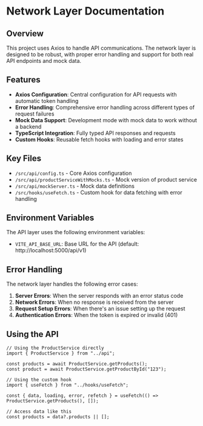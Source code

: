 # Network Layer Documentation

## Overview

This project uses Axios to handle API communications. The network layer is designed to be robust, with proper error handling and support for both real API endpoints and mock data.

## Features

- **Axios Configuration**: Central configuration for API requests with automatic token handling
- **Error Handling**: Comprehensive error handling across different types of request failures
- **Mock Data Support**: Development mode with mock data to work without a backend
- **TypeScript Integration**: Fully typed API responses and requests
- **Custom Hooks**: Reusable fetch hooks with loading and error states

## Key Files

- `/src/api/config.ts` - Core Axios configuration
- `/src/api/productServiceWithMocks.ts` - Mock version of product service
- `/src/api/mockServer.ts` - Mock data definitions
- `/src/hooks/useFetch.ts` - Custom hook for data fetching with error handling

## Environment Variables

The API layer uses the following environment variables:

- `VITE_API_BASE_URL`: Base URL for the API (default: http://localhost:5000/api/v1)

## Error Handling

The network layer handles the following error cases:

1. **Server Errors**: When the server responds with an error status code
2. **Network Errors**: When no response is received from the server
3. **Request Setup Errors**: When there's an issue setting up the request
4. **Authentication Errors**: When the token is expired or invalid (401)

## Using the API

```tsx
// Using the ProductService directly
import { ProductService } from "../api";

const products = await ProductService.getProducts();
const product = await ProductService.getProductById("123");

// Using the custom hook
import { useFetch } from "../hooks/useFetch";

const { data, loading, error, refetch } = useFetch(() => ProductService.getProducts(), []);

// Access data like this
const products = data?.products || [];
```

